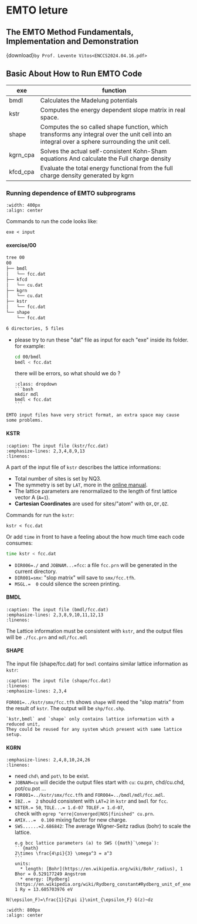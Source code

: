 # EMTO leture

## The EMTO Method Fundamentals, Implementation and Demonstration

{download}`by Prof. Levente Vitos<ENCCS2024.04.16.pdf>`

## Basic About How to Run EMTO Code

|exe     |function|
|--------|---|
|bmdl    |Calculates the Madelung potentials|
|kstr    |Computes the energy dependent slope matrix in real space.|
|shape   |Computes the so called shape function, which transforms any integral over the unit cell into an integral over a sphere surrounding the unit cell.|
|kgrn_cpa|Solves the actual self-consistent Kohn-Sham equations And calculate the Full charge density|
|kfcd_cpa|Evaluate the total energy functional from the full charge density generated by kgrn|

### Running dependence of EMTO subprograms

```{image} img/001.svg
:width: 400px
:align: center
```

Commands to run the code looks like:
```
exe < input
```

#### exercise/00

```bash
tree 00
00
├── bmdl
│   └── fcc.dat
├── kfcd
│   └── cu.dat
├── kgrn
│   └── cu.dat
├── kstr
│   └── fcc.dat
└── shape
    └── fcc.dat

6 directories, 5 files
```

- please try to run these "dat" file as input for each "exe" inside its folder.
  for example:
  ```bash
  cd 00/bmdl
  bmdl < fcc.dat
  ```
  there will be errors, so what should we do ?
  ````{hint}
  :class: dropdown
  ```bash
  mkdir mdl
  bmdl < fcc.dat
  ```
  ````


```{caution}
EMTO input files have very strict format, an extra space may cause some problems.
```
#### KSTR

```{literalinclude} exercise/solutions/00/kstr/fcc.dat
:caption: The input file (kstr/fcc.dat)
:emphasize-lines: 2,3,4,8,9,13
:linenos:
```

A part of the input file of `kstr` describes the lattice informations:
- Total number of sites is set by NQ3.
- The symmetry is set by `LAT`, more in the [online manual](https://emto.gitlab.io/manual/manual.html#kstr).
- The lattice parameters are renormalized to the length of first lattice vector A (`A=1`).
- **Cartesian Coordinates** are used for sites/"atom" with `QX,QY,QZ`.

Commands for run the `kstr`:
```
kstr < fcc.dat
```

Or add `time` in front to have a feeling about the how much time each code consumes:

```bash
time kstr < fcc.dat
```

- `DIR006=./` and `JOBNAM...=fcc`: a file `fcc.prn` will be generated in the current directory.
- `DIR001=smx`: "slop matrix" will save to `smx/fcc.tfh`.
- `MSGL.=  0` could silence the screen printing.

#### BMDL

```{literalinclude} exercise/solutions/00/bmdl/fcc.dat
:caption: The input file (bmdl/fcc.dat)
:emphasize-lines: 2,3,8,9,10,11,12,13
:linenos:
```

The Lattice information must be consistent with `kstr`, and the output files will be `./fcc.prn` and `mdl/fcc.mdl`

#### SHAPE

The input file (shape/fcc.dat) for `bmdl` contains similar lattice information as `kstr`:

```{literalinclude} exercise/solutions/00/shape/fcc.dat
:caption: The input file (shape/fcc.dat)
:linenos:
:emphasize-lines: 2,3,4
```

`FOR001=../kstr/smx/fcc.tfh` shows `shape` will need the "slop matrix" from the result of `kstr`. 
The output will be `shp/fcc.shp`.

```{hint}
`kstr,bmdl` and `shape` only contains lattice information with a reduced unit, 
They could be reused for any system which present with same lattice setup.
```

#### KGRN


```{literalinclude} exercise/solutions/00/kgrn/cu.dat
:emphasize-lines: 2,4,8,10,24,26
:linenos:
```
- need `chd\` and `pot\` to be exist.
- `JOBNAM=cu` will decide the output files start with `cu`: cu.prn, chd/cu.chd, pot/cu.pot …
- `FOR001=../kstr/smx/fcc.tfh` and `FOR004=../bmdl/mdl/fcc.mdl`.
- `IBZ..=  2` should consistent with `LAT=2` in `kstr` and `bmdl` for `fcc`.
- `NITER.= 50`, `TOLE...= 1.d-07 TOLEF.= 1.d-07`, \
check with `egrep "erre|Converged|NOS|finished" cu.prn`.
- `AMIX...=  0.100` mixing factor for new charge.
- `SWS......=2.686842`: The average Wigner-Seitz radius (bohr) to scale the lattice.
   ````{note}
   e.g bcc lattice parameters (a) to SWS ({math}`\omega`):
   ```{math}
   2\times \frac{4\pi}{3} \omega^3 = a^3
   ```
   units:
     * length: [Bohr](https://en.wikipedia.org/wiki/Bohr_radius), 1 Bhor = 0.529177249 Angstrom
     * energy: [Rydberg](https://en.wikipedia.org/wiki/Rydberg_constant#Rydberg_unit_of_energy), 1 Ry = 13.605703976 eV
   ````

```{math}
N(\epsilon_F)=\frac{1}{2\pi i}\oint_{\epsilon_F} G(z)~dz
```
```{image} img/contour_dos.svg
:width: 800px
:align: center
```
